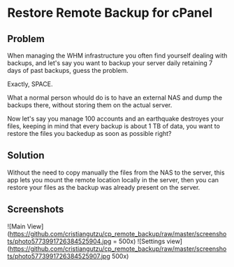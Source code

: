 # Restore Remote Backup for cPanel

## Problem

When managing the WHM infrastructure you often find yourself dealing with backups, and let's say you want to backup your server daily retaining 7 days of past backups, guess the problem.

Exactly, SPACE.

What a normal person whould do is to have an external NAS and dump the backups there, without storing them on the actual server.

Now let's say you manage 100 accounts and an earthquake destroyes your files, keeping in mind that every backup is about 1 TB of data, you want to restore the files you backedup as soon as possible right?

## Solution


Without the need to copy manually the files from the NAS to the server, this app lets you mount the remote location locally in the server, then you can restore your files as the backup was already present on the server.


## Screenshots

![Main View](https://github.com/cristiangutzu/cp_remote_backup/raw/master/screenshots/photo5773991726384525904.jpg = 500x)
![Settings view](https://github.com/cristiangutzu/cp_remote_backup/raw/master/screenshots/photo5773991726384525907.jpg 500x)
